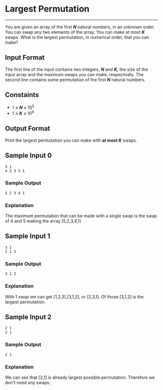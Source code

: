 # Largest Permutation

---

You are given an array of the first __*N*__ natural numbers, in an unknown order. You can swap any two elements of the array. You can make at most __*K*__ swaps. What is the largest permutation, in numerical order, that you can make?

## Input Format

The first line of the input contains two integers, __*N*__ and __*K*__, the size of the input array and the maximum swaps you can make, respectively. The second line contains some permutation of the first __*N*__ natural numbers.

## Constaints

- 1 ≤ __*N*__ ≤ 10<sup>5</sup>
- 1 ≤ __*K*__ ≤ 10<sup>9</sup>

## Output Format

Print the largest permutation you can make with __at most *K*__ swaps.

## Sample Input 0
```
5 1
4 2 3 5 1
```
### Sample Output
```
5 2 3 4 1
```
### Explanation
The maximum permutation that can be made with a single swap is the swap of 4 and 5 making the array [5,2,3,4,1]

## Sample Input 1
```
3 1 
2 1 3
```
### Sample Output
```
3 1 2
```
### Explanation
With 1 swap we can get [1,2,3],[3,1,2], or [2,3,1]. Of those [3,1,2] is the largest permutation.

## Sample Input 2
```
2 1
2 1
```
### Sample Output
```
2 1
```
### Explanation
We can see that [2,1] is already largest possible permutation. Therefore we don't need any swaps.
